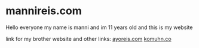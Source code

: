 # mannireis.com

Hello everyone my name is manni and im 11 years old and this is my website

link for my brother website and other links: [ayoreis.com](//ayoreis.com) [komuhn.co](//komuhn.co)
